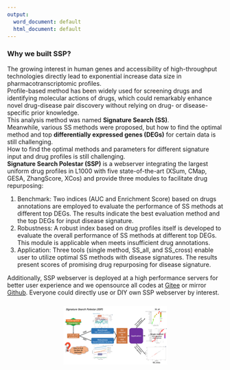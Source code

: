 ```yaml
---
output:
  word_document: default
  html_document: default
---
```

### Why we built SSP?
The growing interest in human genes and accessibility of high-throughput technologies directly lead to exponential increase data size in pharmacotranscriptomic profiles.  
Profile-based method has been widely used for screening drugs and identifying molecular actions of drugs, which could remarkably enhance novel drug-disease pair discovery without relying on drug- or disease-specific prior knowledge.  
This analysis method was named **Signature Search (SS)**.  
Meanwhile, various SS methods were proposed, but how to find the optimal method and top **differentially expressed genes (DEGs)** for certain data is still challenging.  
How to find the optimal methods and parameters for different signature input and drug profiles is still challenging.  
**Signature Search Polestar (SSP)** is a webserver integrating the largest uniform drug profiles in L1000 with five state-of-the-art (XSum, CMap, GESA, ZhangScore, XCos) and provide three modules to facilitate drug repurposing:  
1.	Benchmark: Two indices (AUC and Enrichment Score) based on drugs annotations are employed to evaluate the performance of SS methods at different top DEGs. The results indicate the best evaluation method and the top DEGs for input disease signature.  
2.	Robustness: A robust index based on drug profiles itself is developed to evaluate the overall performance of SS methods at different top DEGs. This module is applicable when meets insufficient drug annotations.  
3.	Application: Three tools (single method, SS_all, and SS_cross) enable user to utilize optimal SS methods with disease signatures. The results present scores of promising drug repurposing for disease signature.  

Additionally, SSP webserver is deployed at a high performance servers for better user experience and we opensource all codes at [Gitee](https://gitee.com/auptz/benchmark-ss) or mirror [Github](https://gitee.com/auptz/benchmark-ss). Everyone could directly use or DIY own SSP webserver by interest.

<div style="padding: 10px; text-align: center;">
<img src="imginfo0.PNG" width = "50%" height = "50%" />
</div>


